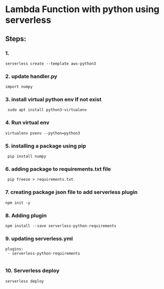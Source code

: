 # Lambda Function with python using serverless

## Steps:

 ### 1.
 ``` serverless create --template aws-python3 ```

 ### 2. update handler.py
 ``` import numpy  ```

 ### 3. install virtual python env If not exist 
 ```  sudo apt install python3-virtualenv ```

 ### 4. Run virtual env
 ``` virtualenv pvenv --python=python3 ```

 ### 5. installing a package using pip
 ```  pip install numpy ```

 ### 6. adding package to requirements.txt file 
 ```  pip freeze > requirements.txt ```

 ### 7. creating package json file to add serverless plugin
 ``` npm init -y ```

 ### 8. Adding plugin

 ``` npm install --save serverless-python-requirements ```

 ### 9. updating serverless.yml
 ``` 
plugins:
  - serverless-python-requirements 
  
```

### 10. Serverless deploy
``` serverless deploy ```

